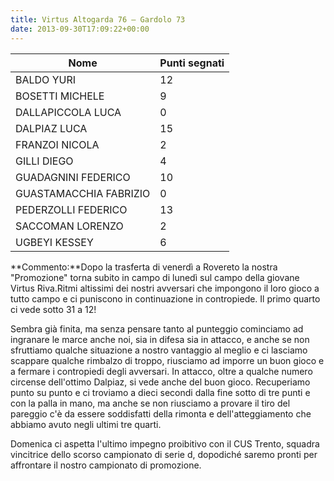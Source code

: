 ```yaml
---
title: Virtus Altogarda 76 – Gardolo 73
date: 2013-09-30T17:09:22+00:00
---
```

| **Nome** | **Punti segnati** |
| -------- | ----------------- |
| BALDO YURI | 12 |
| BOSETTI MICHELE | 9 |
| DALLAPICCOLA LUCA | 0 |
| DALPIAZ LUCA | 15 |
| FRANZOI NICOLA | 2 |
| GILLI DIEGO | 4 |
| GUADAGNINI FEDERICO | 10 |
| GUASTAMACCHIA FABRIZIO | 0 |
| PEDERZOLLI FEDERICO | 13 |
| SACCOMAN LORENZO | 2 |
| UGBEYI KESSEY | 6 |

**Commento:**Dopo la trasferta di venerdì a Rovereto la nostra "Promozione" torna subito in campo di lunedì sul campo della giovane Virtus Riva.Ritmi altissimi dei nostri avversari che impongono il loro gioco a tutto campo e ci puniscono in continuazione in contropiede. Il primo quarto ci vede sotto 31 a 12!

Sembra già finita, ma senza pensare tanto al punteggio cominciamo ad ingranare le marce anche noi, sia in difesa sia in attacco, e anche se non sfruttiamo qualche situazione a nostro vantaggio al meglio e ci lasciamo scappare qualche rimbalzo di troppo, riusciamo ad imporre un buon gioco e a fermare i contropiedi degli avversari. In attacco, oltre a qualche numero circense dell'ottimo Dalpiaz, si vede anche del buon gioco. Recuperiamo punto su punto e ci troviamo a dieci secondi dalla fine sotto di tre punti e con la palla in mano, ma anche se non riusciamo a provare il tiro del pareggio c'è da essere soddisfatti della rimonta e dell'atteggiamento che abbiamo avuto negli ultimi tre quarti.

Domenica ci aspetta l'ultimo impegno proibitivo con il CUS Trento, squadra vincitrice dello scorso campionato di serie d, dopodiché saremo pronti per affrontare il nostro campionato di promozione.